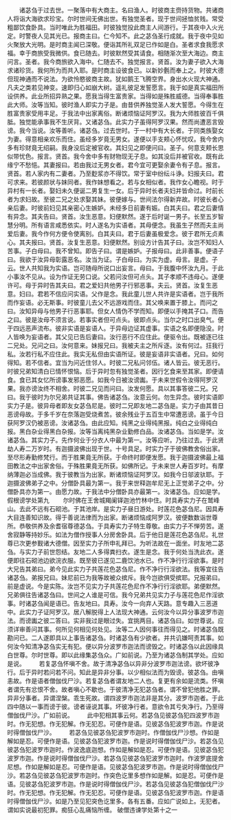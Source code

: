 <!-- { "loadSidebar": true } -->
　　诸苾刍于过去世。一聚落中有大商主。名曰渔人。时彼商主赍持货物。共诸商人将诣大海欲求珍宝。尔时世间无佛出世。有独觉圣者。现于世间拯恤贫贱。常受粗鄙饮食卧具。当时唯此为胜福田。时彼独觉投此商主人间游行。于其夜中入火光定。时警夜人见其光已。报商主曰。仁今知不。此之苾刍圣行成就。我于夜中见如火聚放大光明。是时商主闻已深敬。便诣其所礼双足已作如是白。圣者求食我愿求福。幸于商旅受我微供。食已随去。时彼默然受其请食。相随渐次至大海边。商主问言。圣者。我今商旅欲入海中。仁随去不。独觉报言。贤首。汝为妻子欲入大海求诸珍货。我何所为而共入耶。是时商主设彼食已。以新妙氎而奉上之。时彼大德但现神通而不说法。为欲怜愍彼商主故。犹如鹅王飞腾空界。身出水火现大神通。凡夫之类若见神变。速即归心如崩大树。遥礼彼足发誓愿言。我于如是真实福田所设供养。此业所招异熟之果。愿我当得生富贵家。当得如是殊胜威德。当得奉事胜此大师。汝等当知。彼时渔人即实力子是。由昔供养独觉圣人发大誓愿。今得生在胜富贵家受用丰足。于我法中出家离俗。断诸烦恼证阿罗汉。我为大师胜彼百千俱胝。独觉能承事我不生厌背。又诸苾刍。此实力子虽得阿罗汉果。然而尚遭恶言毁谤。我今当说。汝等善听。诸苾刍。过去世时。于一村中有大长者。于同类族娶女为妻。得意相亲欢乐而住。虽经多岁竟无男女。遂便以手支颊心怀忧叹。我今舍内多有珍财竟无绍嗣。我身没后定被官收。其妇见之即便问曰。圣子。何意支颊长思似带忧色。报言。贤首。我今舍中多有财物现无子息。如其没后并被官收。既有此缘宁不愁悒。其妻报曰。若由我过无男女者。君今宜可更娶余妻令有子息。报言。贤首。若人家内有二妻者。乃至麨浆亦不得饮。常于室中纷纭斗诤。妇报夫曰。君可求来。若彼颜状与妹同者。我作妹想看之。若与女相似者。我作女心瞻视。时于异村有一长者。娶妇未久便诞二男复生一女。后于异时长者夫妇并皆命过。时前长者为求妇故。至彼二兄之处求娶其妹。彼便嫁与。世间法尔得新弃故。时彼长者心亲后妻。时彼前妇见其亲密心生嫉妒。未经多日前妻有娠。白其夫曰。君之后妻情有异念。其夫告曰。贤首。汝生恶意。妇便默然。遂于后时诞一男子。长至五岁智慧分明。所有语言咸悉依实。时人遂名为实语者。其母便念。我虽生子然而夫主尚爱后妻。我今作何方便令使离别。白其夫曰。君于后妻虽极爱念。彼于君所无贞素心。其夫报曰。贤首。汝复生恶意。妇便默然。别设方计告其子曰。汝岂不知妇人苦事。子白母曰。我不曾知。即告子曰。谓是嫉妒。子报母曰。此非善事。便语子曰。我欲于汝异母彰露恶名。汝当为证。子白母曰。为实为虚。母言。是虚。子云。世人共知我为实语。岂可随母所说口出妄言。母曰。于我腹中怀汝九月。于此小事汝不见从。设为作证无劳口说。父若问汝但可点头。其子孝顺不违母心。遂便许可。母于异时告其夫曰。君之爱妇共他男子行邪恶事。夫云。贤首。汝复生恶意。妇曰。君若不信应问实语。父作是念。我此童儿世人共许是实语者。岂于我所而作妄语。必无斯事。时彼童儿去父不远游戏而住。其父唤来置于膝上。而问之曰。汝知异母与他男子行恶事耶。但女人情伪不学而知。即便以手掩其子口。而告之曰。彼是汝母不须言说。若事实者但可点头。彼即点头。当尔之时口出臭气。便于四远恶声流布。彼非实语是妄语人。于异母边证其虚事。实语之名即便隐没。时人皆唤为妄语者。其父见已告后妻曰。汝行恶行不应住此。便驱令出。既被逐已往二兄处。兄问之曰。汝何意来。妹报兄曰。我被夫主之所斥逐。汝有何过。抂我行私。汝若行私不应住此。我实无私但由实语所证。彼是妄语非实语者。兄曰。如何得知。若不信者。宜当为问近住邻人。时彼二兄私问邻伍。诸人皆云。彼无恶行。时彼兄弟知清白已情怀恨恼。后于异时忽有独觉圣者。因行乞食来至其家。即便请食。食已其女忆所谤事发邪恶愿。如我今日被汝谤讟。于未来世假令汝得阿罗汉果。我亦谤汝终不相舍。时彼二兄见而问曰。汝发何愿。具以其事答彼二兄。兄曰。我于彼时为尔兄弟共证其事。佛告诸苾刍。汝意云何。勿生异念。彼时实语即实力子是。彼异母者即友女苾刍尼是。彼时二兄即友地二苾刍是。实力子由其昔日恶谤母故。于多千岁在奈落迦受烧煮苦。彼余残业于五百生中常遭恶谤。虽于今日获阿罗汉仍被恶谤。汝诸苾刍。由此应知。纯黑之业得纯黑报。纯白之业得纯白报。黑白杂业得黑白杂报。汝等当离纯黑杂业勤修白品。汝诸苾刍。当如是学。汝诸苾刍。其实力子。先作何业于分衣人中最为第一。汝等应听。乃往过去。于此贤劫人寿二万岁时。有迦摄波佛出现于世。十号具足。时实力子于彼佛教舍俗出家。至尽形寿勤修梵行。而于胜果竟无所获。于命终时即便发愿。我于迦摄波佛最上福田教法之中出家舍俗。于殊胜果竟无所获。如佛所记。于未来世人寿百岁时。有摩纳薄迦必当成佛。我于彼教当为出家。断诸烦恼证阿罗汉。如我今日邬波驮耶。于迦摄波佛弟子之中。分僧卧具最为第一。我于来世释迦牟尼无上正觉弟子之中。分僧卧具亦为第一。由愿力故。于我法中分僧卧具亦最第一。汝诸苾刍。应如是学。
假根谤学处第九
　　尔时佛在王舍城羯阑铎迦池竹林中住。时具寿实力子在鹫峰山。去此不远有石砌池。于其池岸。是实力子昼日游处。时莲花色苾刍尼。因具寿大目连善知识故。得于善说法律而为出家。断诸烦恼成阿罗汉。彼便数数诣世尊所。恭敬供养及余耆宿尊德苾刍。于具寿实力子特生尊敬。由实力子不惮劳苦。遂舍寂静等持妙乐。如法为僧作授事人分房舍卧具。后于他日是莲花色苾刍尼。礼世尊已次更参觐诸大德僧。因至实力子所申礼拜已。为听法故在一面坐。时友地二苾刍。与实力子前世怨结。友地二人多得粪扫衣。遂生是念。我于何处当洗此衣。遂便即往石砌池边欲浣衣服。既至彼已遂见二鹿饮池水已。作不净行行淫欲事。是时大兄告其弟曰。弟今见此实力子共莲花色苾刍尼。作不净行行淫欲法。我等宜往告诸苾刍。弟报兄曰。妹尼前已为我等故被众摈斥。我今岂欲俱受摈耶。兄报弟曰。前是虚说。今是实陈。汝岂不见实力子共莲花色尼作不净行行淫欲耶。弟便默然。兄弟俱往告诸苾刍曰。世间之人谁是可信。我今兄弟共见实力子与莲花色尼作淫欲事。时诸苾刍闻是语已。告友地曰。具寿。汝今一向弃人天路。意专趣入三恶道中。此实力子证阿罗汉。居八解脱得上人法现大神通。云何汝今以异分事波罗市迦法。而谤讟之彼二答曰。实非我过是眼过失。宜挑两目。诸苾刍曰。如世尊说。应须详审善问其事。何所见何相见何处见。汝等二人因何事往而得见之。时诸苾刍既勘问已。二人遂即具以上事告诸苾刍。时诸苾刍有少欲者。并共讥嫌呵责其事。如何汝今知清净苾刍实无有犯。便以异分波罗市迦法而谤毁之。时诸苾刍以此因缘具白世尊。尔时世尊。即以此缘集苾刍众。广如前说。乃至为诸苾刍制其学处。应如是说。
　　若复苾刍怀嗔不舍。故于清净苾刍以异非分波罗市迦法谤。欲坏彼净行。后于异时若问若不问。知此是异非分事。以少相似法而为毁谤。彼苾刍。由嗔恚故。作是语者僧伽伐尸沙。若复苾刍者谓友地二人也。复更有余如是流类。怀嗔者谓先有忿恨不舍。故者嗔心不歇也。于彼清净无犯苾刍者。谓不曾犯他胜之罪。异非分事者。异谓涅槃。乖生死故。谓四波罗市迦法非是其分。波罗市迦者。于此四中随以一事而谤于彼。谤者诬说其事。坏彼净行者。意欲令其亏失净行。乃至得僧伽伐尸沙。广如前说。
　　此中犯相其事云何。若苾刍见彼苾刍犯四波罗市迦时。作无犯想。作无犯解。作无犯忍。可便作是语。见彼苾刍犯波罗市迦。作是说时得僧伽伐尸沙。
　　若苾刍见彼苾刍犯波罗市迦时。作僧伽伐尸沙想。作如是解如是忍。可便作是语。见彼苾刍犯波罗市迦。作是说时得僧伽伐尸沙。若苾刍见彼苾刍犯波罗市迦时。作波逸底迦想。作如是解如是忍。可便作是语。见彼苾刍犯波罗市迦。作是说时得僧伽伐尸沙。若苾刍见彼苾刍犯波罗市迦时。作波罗底提舍尼想。作如是解如是忍。可便作是语。见彼苾刍犯波罗市迦。作是说时得僧伽伐尸沙。若苾刍见彼苾刍犯波罗市迦时。作突色讫里多想作如是解。如是忍。可便作是语。见彼苾刍犯波罗市迦。作是说时得僧伽伐尸沙。若苾刍见彼苾刍犯僧伽伐尸沙时。作无犯想。作无犯解。作无犯忍。可便作是语。见彼苾刍犯波罗市迦。作是语时得僧伽伐尸沙。如是乃至见犯突色讫里多。各有五番。应如广说如上。无犯者。谓如实说最初犯罪。痴狂心乱痛恼所缠。
破僧违谏学处第十之一
